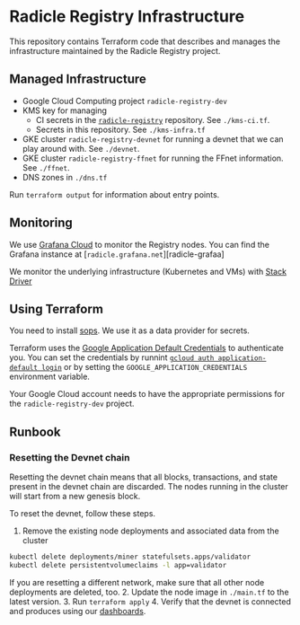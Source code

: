 Radicle Registry Infrastructure
===============================

This repository contains Terraform code that describes and manages the
infrastructure maintained by the Radicle Registry project.


Managed Infrastructure
----------------------

* Google Cloud Computing project `radicle-registry-dev`
* KMS key for managing
  * CI secrets in the [`radicle-registry`][radicle-registry] repository. See `./kms-ci.tf`.
  * Secrets in this repository. See `./kms-infra.tf`
* GKE cluster `radicle-registry-devnet` for running a devnet that we can play
  around with. See `./devnet`.
* GKE cluster `radicle-registry-ffnet` for running the FFnet information. See `./ffnet`.
* DNS zones in `./dns.tf`

Run `terraform output` for information about entry points.

[radicle-registry]: https://github.com/radicle-dev/radicle-registry


Monitoring
----------

We use [Grafana Cloud][grafana-cloud] to monitor the Registry nodes. You can
find the Grafana instance at [`radicle.grafana.net`][radicle-grafaa]

We monitor the underlying infrastructure (Kubernetes and VMs) with [Stack
Driver][stack-driver]

[grafana-cloud]: https://grafana.com/orgs/radicle/api-keys
[stack-driver]: https://console.cloud.google.com/monitoring?project=radicle-registry-dev
[radicle-grafana]: https://radicle.grafana.net


Using Terraform
---------------

You need to install [sops][]. We use it as a data provider for secrets.

Terraform uses the [Google Application Default Credentials][google-adc] to
authenticate you. You can set the credentials by runnint [`gcloud auth
application-default login`][gcloud-login] or by setting the
`GOOGLE_APPLICATION_CREDENTIALS` environment variable.

Your Google Cloud account needs to have the appropriate permissions for the
`radicle-registry-dev` project.

[sops]: https://github.com/mozilla/sops
[gcloud-login]: https://cloud.google.com/sdk/gcloud/reference/auth/application-default/login
[google-adc]: https://cloud.google.com/docs/authentication/production#finding_credentials_automatically

Runbook
-------

### Resetting the Devnet chain

Resetting the devnet chain means that all blocks, transactions, and state
present in the devnet chain are discarded. The nodes running in the cluster will
start from a new genesis block.

To reset the devnet, follow these steps.

1. Remove the existing node deployments and associated data from the cluster
  ```bash
  kubectl delete deployments/miner statefulsets.apps/validator
  kubectl delete persistentvolumeclaims -l app=validator
  ```
  If you are resetting a different network, make sure that all other node
  deployments are deleted, too.
2. Update the node image in `./main.tf` to the latest version.
3. Run `terraform apply`
4. Verify that the devnet is connected and produces using our
   [dashboards][radicle-grafana].
